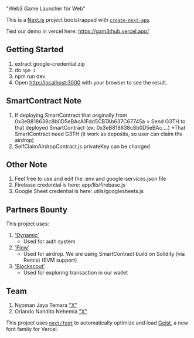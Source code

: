 "Web3 Game Launcher for Web"

This is a [Next.js](https://nextjs.org) project bootstrapped with [`create-next-app`](https://nextjs.org/docs/app/api-reference/cli/create-next-app).

Test our demo in vercel here: https://gam3thub.vercel.app/

## Getting Started
1. extract google-credential.zip
2. do `npm i`
3. npm run dev
4. Open [http://localhost:3000](http://localhost:3000) with your browser to see the result.

## SmartContract Note
1. If deploying SmartContract that originally from 0x3eB818638c8b0D5eBAcA1Fdd5CB7Ab637C67745a > Send G3TH to that deployed SmartContract (ex: 0x3eB818638c8b0D5eBAc....)
  *That SmartContract need G3TH (it work as deposits, so user can claim the airdrop)
2. SelfClaimAirdropContract.js.privateKey can be changed

## Other Note
1. Feel free to use and edit the .env and google-services.json file
2. Firebase credential is here: app/lib/firebase.js
3. Google Sheet credential is here: utils/googlesheets.js

## Partners Bounty
This project uses:
1. ['Dynamic'](https://www.dynamic.xyz/)
   - Used for auth system
2. ['Flow'](https://developer.flow.com/)
   - Used for airdrop. We are using SmartContract build on Solidity (via Remix) (EVM support)
3. ['Blockscout'](https://docs.blockscout.com/)
   - Used for exploring transaction in our wallet
## Team
1. Nyoman Jaya Temara ["X"](https://x.com/keyserjaya)
2. Orlando Nandito Nehemia ["X"](https://x.com/orlandonandito)

This project uses [`next/font`](https://nextjs.org/docs/app/building-your-application/optimizing/fonts) to automatically optimize and load [Geist](https://vercel.com/font), a new font family for Vercel.
